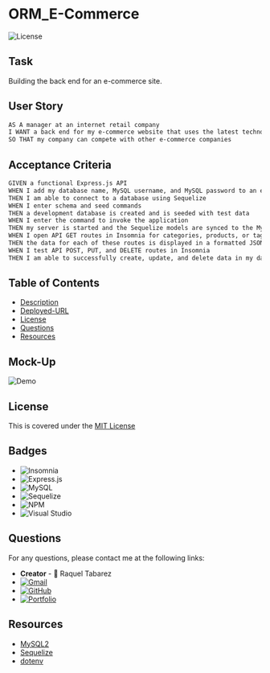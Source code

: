 # ORM_E-Commerce

![License](https://img.shields.io/badge/License-MIT-blue.svg)

## Task
Building the back end for an e-commerce site.

## User Story

```md
AS A manager at an internet retail company
I WANT a back end for my e-commerce website that uses the latest technologies
SO THAT my company can compete with other e-commerce companies
```

## Acceptance Criteria

```md
GIVEN a functional Express.js API
WHEN I add my database name, MySQL username, and MySQL password to an environment variable file
THEN I am able to connect to a database using Sequelize
WHEN I enter schema and seed commands
THEN a development database is created and is seeded with test data
WHEN I enter the command to invoke the application
THEN my server is started and the Sequelize models are synced to the MySQL database
WHEN I open API GET routes in Insomnia for categories, products, or tags
THEN the data for each of these routes is displayed in a formatted JSON
WHEN I test API POST, PUT, and DELETE routes in Insomnia
THEN I am able to successfully create, update, and delete data in my database
```

## Table of Contents

* [Description](#description)
* [Deployed-URL](#deployed-url)
* [License](#license)
* [Questions](#questions)
* [Resources](#resources)

## Mock-Up
![Demo]()

## License 
This is covered under the [MIT License](https://github.com/Raquel-t/ORM_E-Commerce/blob/main/LICENSE)

## Badges
* ![Insomnia](https://img.shields.io/badge/Insomnia-black?style=for-the-badge&logo=insomnia&logoColor=5849BE)
* ![Express.js](https://img.shields.io/badge/express.js-%23404d59.svg?style=for-the-badge&logo=express&logoColor=%2361DAFB)
* ![MySQL](https://img.shields.io/badge/mysql-%2300f.svg?style=for-the-badge&logo=mysql&logoColor=white)
* ![Sequelize](https://img.shields.io/badge/Sequelize-52B0E7?style=for-the-badge&logo=Sequelize&logoColor=white)
* ![NPM](https://img.shields.io/badge/NPM-%23CB3837.svg?style=for-the-badge&logo=npm&logoColor=white)
* ![Visual Studio](https://img.shields.io/badge/Visual%20Studio-5C2D91.svg?style=for-the-badge&logo=visual-studio&logoColor=white)

## Questions

For any questions, please contact me at the following links:
* **Creator** - 🎨 Raquel Tabarez
* [![Gmail](https://img.shields.io/badge/Gmail-D14836?style=for-the-badge&logo=gmail&logoColor=white)](mailto:raquelstabarez.07@gmail.com)
* [![GitHub](https://img.shields.io/badge/github-%23121011.svg?style=for-the-badge&logo=github&logoColor=white)](https://github.com/Raquel-t)
* [![Portfolio](https://img.shields.io/badge/Portfolio-%23000000.svg?style=for-the-badge&logo=firefox&logoColor=#FF7139)](https://raquel-t.github.io/Professional-Portfolio-2nd-assignment/)

## Resources
* [MySQL2](https://www.npmjs.com/package/mysql2)
* [Sequelize](https://www.npmjs.com/package/sequelize)
* [dotenv](https://www.npmjs.com/package/dotenv)

